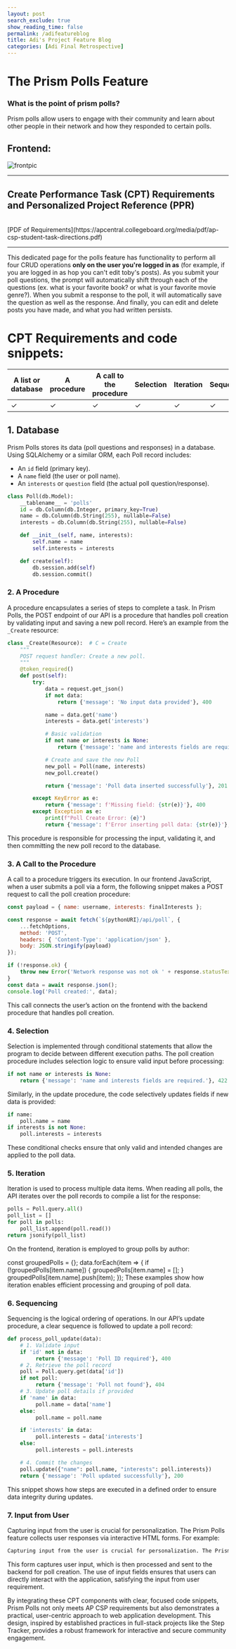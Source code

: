 ```yaml
---
layout: post 
search_exclude: true
show_reading_time: false
permalink: /adifeatureblog
title: Adi's Project Feature Blog
categories: [Adi Final Retrospective]
---
```


# The Prism Polls Feature

### What is the point of prism polls?
Prism polls allow users to engage with their community and learn about other people in their network and how they responded to certain polls.

## Frontend:
![frontpic](https://github.com/user-attachments/assets/76953752-57e7-4335-80fd-f40894848e3b)

---

## Create Performance Task (CPT) Requirements and Personalized Project Reference (PPR)
<br>
[PDF of Requirements](https://apcentral.collegeboard.org/media/pdf/ap-csp-student-task-directions.pdf)

---

This dedicated page for the polls feature has functionality to perform all four CRUD operations **only on the user you're logged in as** (for example, if you are logged in as hop you can't edit toby's posts). As you submit your poll questions, the prompt will automatically shift through each of the questions (ex. what is your favorite book? or what is your favorite movie genre?). When you submit a response to the poll, it will automatically save the question as well as the response. And finally, you can edit and delete posts you have made, and what you had written persists.

# CPT Requirements and code snippets:

|      A list or database | A procedure | A call to the procedure | Selection | Iteration | Sequencing | Input from User |
|--------------------|------------|-------------------------|-----------|-----------|------------|-----------------|
|     ✓     |   ✓                |  ✓         |  ✓                      |  ✓        |    ✓      |     ✓      |      ✓          |

## 1. Database

Prism Polls stores its data (poll questions and responses) in a database. Using SQLAlchemy or a similar ORM, each Poll record includes:

- An `id` field (primary key).
- A `name` field (the user or poll name).
- An `interests` or `question` field (the actual poll question/response).

```python
class Poll(db.Model):
    __tablename__ = 'polls'
    id = db.Column(db.Integer, primary_key=True)
    name = db.Column(db.String(255), nullable=False)
    interests = db.Column(db.String(255), nullable=False)

    def __init__(self, name, interests):
        self.name = name
        self.interests = interests

    def create(self):
        db.session.add(self)
        db.session.commit()
```

### 2. A Procedure

A procedure encapsulates a series of steps to complete a task. In Prism Polls, the POST endpoint of our API is a procedure that handles poll creation by validating input and saving a new poll record. Here’s an example from the `_Create` resource:

```python
class _Create(Resource):  # C = Create
    """
    POST request handler: Create a new poll.
    """
    @token_required()
    def post(self):
        try:
            data = request.get_json()
            if not data:
                return {'message': 'No input data provided'}, 400

            name = data.get('name')
            interests = data.get('interests')

            # Basic validation
            if not name or interests is None:
                return {'message': 'name and interests fields are required.'}, 422

            # Create and save the new Poll
            new_poll = Poll(name, interests)
            new_poll.create()

            return {'message': 'Poll data inserted successfully'}, 201

        except KeyError as e:
            return {'message': f'Missing field: {str(e)}'}, 400
        except Exception as e:
            print(f"Poll Create Error: {e}")
            return {'message': f'Error inserting poll data: {str(e)}'}, 500
```
This procedure is responsible for processing the input, validating it, and then committing the new poll record to the database.

### 3. A Call to the Procedure
A call to a procedure triggers its execution. In our frontend JavaScript, when a user submits a poll via a form, the following snippet makes a POST request to call the poll creation procedure:
```javascript
const payload = { name: username, interests: finalInterests };

const response = await fetch(`${pythonURI}/api/poll`, {
    ...fetchOptions,
    method: 'POST',
    headers: { 'Content-Type': 'application/json' },
    body: JSON.stringify(payload)
});

if (!response.ok) {
    throw new Error('Network response was not ok ' + response.statusText);
}
const data = await response.json();
console.log('Poll created:', data);
```
This call connects the user’s action on the frontend with the backend procedure that handles poll creation.

### 4. Selection
Selection is implemented through conditional statements that allow the program to decide between different execution paths. The poll creation procedure includes selection logic to ensure valid input before processing:

```python
if not name or interests is None:
    return {'message': 'name and interests fields are required.'}, 422
```
Similarly, in the update procedure, the code selectively updates fields if new data is provided:

```python
if name:
    poll.name = name
if interests is not None:
    poll.interests = interests
```
These conditional checks ensure that only valid and intended changes are applied to the poll data.

### 5. Iteration

Iteration is used to process multiple data items. When reading all polls, the API iterates over the poll records to compile a list for the response:

```python
polls = Poll.query.all()
poll_list = []
for poll in polls:
    poll_list.append(poll.read())
return jsonify(poll_list)
```
On the frontend, iteration is employed to group polls by author:

const groupedPolls = {};
data.forEach(item => {
    if (!groupedPolls[item.name]) {
        groupedPolls[item.name] = [];
    }
    groupedPolls[item.name].push(item);
});
These examples show how iteration enables efficient processing and grouping of poll data.

### 6. Sequencing
Sequencing is the logical ordering of operations. In our API’s update procedure, a clear sequence is followed to update a poll record:

```python
def process_poll_update(data):
    # 1. Validate input
    if 'id' not in data:
         return {'message': 'Poll ID required'}, 400
    # 2. Retrieve the poll record
    poll = Poll.query.get(data['id'])
    if not poll:
         return {'message': 'Poll not found'}, 404
    # 3. Update poll details if provided
    if 'name' in data:
         poll.name = data['name']
    else:
         poll.name = poll.name

    if 'interests' in data:
         poll.interests = data['interests']
    else:
         poll.interests = poll.interests

    # 4. Commit the changes
    poll.update({"name": poll.name, "interests": poll.interests})
    return {'message': 'Poll updated successfully'}, 200
```
This snippet shows how steps are executed in a defined order to ensure data integrity during updates.

### 7. Input from User
Capturing input from the user is crucial for personalization. The Prism Polls feature collects user responses via interactive HTML forms. For example:

```html
Capturing input from the user is crucial for personalization. The Prism Polls feature collects user responses via interactive HTML forms. For example:
```
This form captures user input, which is then processed and sent to the backend for poll creation. The use of input fields ensures that users can directly interact with the application, satisfying the input from user requirement.

By integrating these CPT components with clear, focused code snippets, Prism Polls not only meets AP CSP requirements but also demonstrates a practical, user-centric approach to web application development. This design, inspired by established practices in full-stack projects like the Step Tracker, provides a robust framework for interactive and secure community engagement.